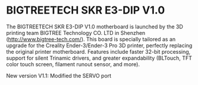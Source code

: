# BIGTREETECH SKR E3-DIP V1.0
The BIGTREETECH SKR E3-DIP V1.0 motherboard is launched by the 3D printing team BIGTREE Technology CO. LTD in Shenzhen (http://www.bigtree-tech.com/). This board is specially tailored as an upgrade for the Creality Ender-3/Ender-3 Pro 3D printer, perfectly replacing the original printer motherboard. Features include faster 32-bit processing, support for silent Trinamic drivers, and greater expandability (BLTouch, TFT color touch screen, filament runout sensor, and more).

New version V1.1: Modified the SERVO port